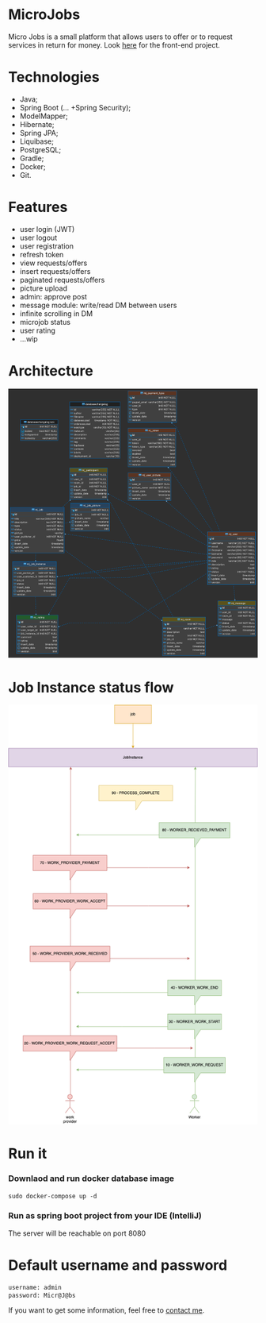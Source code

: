 # MicroJobs

Micro Jobs is a small platform that allows users to offer or to request services in return for money. Look [here](https://github.com/goto-eof/micro-jobs-client) for the front-end project.

# Technologies
- Java;
- Spring Boot (... +Spring Security);
- ModelMapper;
- Hibernate;
- Spring JPA;
- Liquibase;
- PostgreSQL;
- Gradle;
- Docker;
- Git.

# Features
- user login (JWT)
- user logout
- user registration
- refresh token
- view requests/offers
- insert requests/offers
- paginated requests/offers
- picture upload
- admin: approve post
- message module: write/read DM between users
- infinite scrolling in DM
- microjob status
- user rating
- ...wip

# Architecture
![Database](micro-jobs.png)

# Job Instance status flow
![Database](JobStatusFlow.png)

# Run it
### Downlaod and run docker database image
```
sudo docker-compose up -d
```
### Run as spring boot project from your IDE (IntelliJ)
The server will be reachable on port 8080

# Default username and password
```
username: admin
password: Micr@J@bs
```

If you want to get some information, feel free to [contact me](http://andre-i.eu/#contactme).
